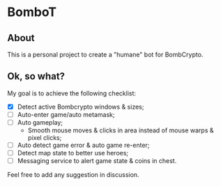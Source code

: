 # BomboT

## About

This is a personal project to create a "humane" bot for BombCrypto.

## Ok, so what?

My goal is to achieve the following checklist:

- [x] Detect active Bombcrypto windows & sizes;
- [ ] Auto-enter game/auto metamask;
- [ ] Auto gameplay;
  - Smooth mouse moves & clicks in area instead of mouse warps & pixel clicks;
- [ ] Auto detect game error & auto game re-enter;
- [ ] Detect map state to better use heroes;
- [ ] Messaging service to alert game state & coins in chest.

Feel free to add any suggestion in discussion.
